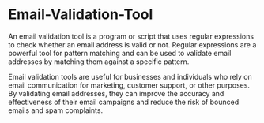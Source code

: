 # Email-Validation-Tool
An email validation tool is a program or script that uses regular expressions to check whether an email address is valid or not. 
Regular expressions are a powerful tool for pattern matching and can be used to validate email addresses by matching them against a specific pattern.

Email validation tools are useful for businesses and individuals who rely on email communication for marketing, customer support, or other purposes. 
By validating email addresses, they can improve the accuracy and effectiveness of their email campaigns and reduce the risk of bounced emails and spam complaints.




